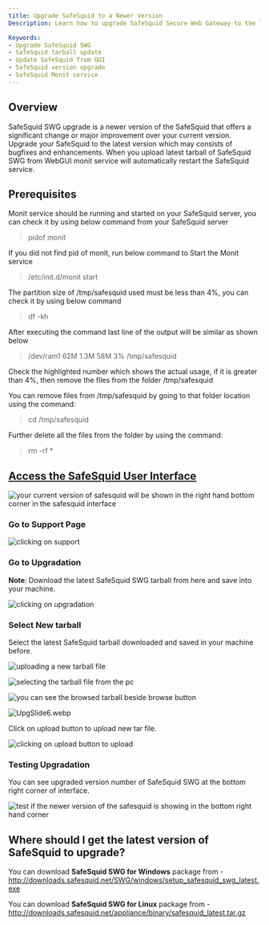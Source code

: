 ```yaml
---
title: Upgrade SafeSquid to a Newer Version  
Description: Learn how to upgrade SafeSquid Secure Web Gateway to the latest version using the Web GUI, including prerequisites, cleanup instructions, and step-by-step guidance on uploading and applying the new tarball package.

Keywords:
- Upgrade SafeSquid SWG  
- SafeSquid tarball update  
- Update SafeSquid from GUI  
- SafeSquid version upgrade  
- SafeSquid Monit service  
---
```


## Overview

SafeSquid SWG upgrade is a newer version of the SafeSquid that offers a significant change or major improvement over your current version. Upgrade your SafeSquid to the latest version which may consists of bugfixes and enhancements. When you upload latest tarball of SafeSquid SWG from WebGUI monit service will automatically restart the SafeSquid service.

## Prerequisites

Monit service should be running and started on your SafeSquid server, you can check it by using below command from your SafeSquid server

> pidof monit

If you did not find pid of monit, run below command to Start the Monit service

> /etc/init.d/monit start

The partition size of /tmp/safesquid used must be less than 4%, you can check it by using below command

> df -kh

After executing the command last line of the output will be similar as shown below

> /dev/ram1 62M 1.3M 58M 3% /tmp/safesquid

Check the highlighted number which shows the actual usage, if it is greater than 4%, then remove the files from the folder /tmp/safesquid

You can remove files from /tmp/safesquid by going to that folder location using the command:

> cd /tmp/safesquid

Further delete all the files from the folder by using the command:

> rm -rf *

## [Access the SafeSquid User Interface](/docs/08-SafeSquid%20Interface/Accessing%20the%20SafeSquid%20Interface.md)

![your current version of safesquid will be shown in the right hand bottom corner in the safesquid interface](/img/How_To/Upgrade_SafeSquid_To_A_Newer_Version/image1.webp)

### Go to Support Page

![clicking on support](/img/How_To/Upgrade_SafeSquid_To_A_Newer_Version/image2.webp)

### Go to Upgradation

**Note**: Download the latest SafeSquid SWG tarball from here and save into your machine.

![clicking on upgradation](/img/How_To/Upgrade_SafeSquid_To_A_Newer_Version/image3.webp)

### Select New tarball

Select the latest SafeSquid tarball downloaded and saved in your machine before.

![uploading a new tarball file](/img/How_To/Upgrade_SafeSquid_To_A_Newer_Version/image4.webp)

![selecting the tarball file from the pc](/img/How_To/Upgrade_SafeSquid_To_A_Newer_Version/image5.webp)

![you can see the browsed tarball beside browse button](/img/How_To/Upgrade_SafeSquid_To_A_Newer_Version/image6.webp)

![UpgSlide6.webp](/img/How_To/Upgrade_SafeSquid_To_A_Newer_Version/image6.webp)

Click on upload button to upload new tar file.

![clicking on upload button to upload](/img/How_To/Upgrade_SafeSquid_To_A_Newer_Version/image7.webp)

### Testing Upgradation

You can see upgraded version number of SafeSquid SWG at the bottom right corner of interface.

![test if the newer version of the safesquid is showing in the bottom right hand corner](/img/How_To/Upgrade_SafeSquid_To_A_Newer_Version/image8.webp)

## Where should I get the latest version of SafeSquid to upgrade?

You can download **SafeSquid SWG for Windows** package from - http://downloads.safesquid.net/SWG/windows/setup_safesquid_swg_latest.exe

You can download **SafeSquid SWG for Linux** package from - http://downloads.safesquid.net/appliance/binary/safesquid_latest.tar.gz
